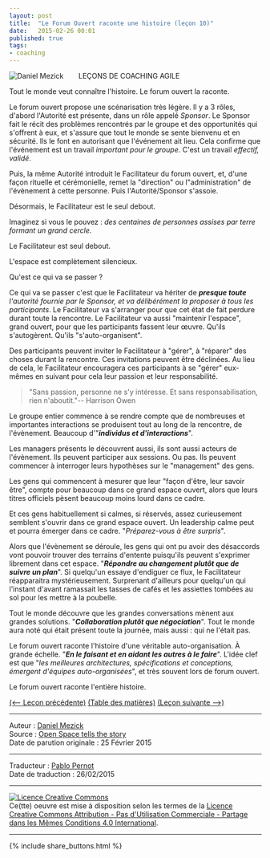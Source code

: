 ```yaml
---
layout: post
title:  "Le Forum Ouvert raconte une histoire (leçon 10)"
date:   2015-02-26 00:01
published: true
tags:
- coaching
---
```


<div align="left" style="float:left; padding-right:30px" >
  <img title="Daniel Mezick" src="{{ site.url }}assets/daniel_mezick/daniel-mezick-10.png" />
</div>
LEÇONS DE COACHING AGILE

Tout le monde veut connaître l'histoire. Le forum ouvert la raconte.

Le forum ouvert propose une scénarisation très légère. Il y a 3 rôles, d'abord l'Autorité est présente, dans un rôle appelé _Sponsor_. Le Sponsor fait le récit des problèmes rencontrés par le groupe et des opportunités qui s'offrent à eux, et s'assure que tout le monde se sente bienvenu et en sécurité. Ils le font en autorisant que l'événement ait lieu. Cela confirme que l'événement est un travail _important pour le groupe_. C'est un travail _effectif, validé_.

Puis, la même Autorité introduit le Facilitateur du forum ouvert, et, d'une façon rituelle et cérémonielle, remet la "direction" ou l"administration" de l'évènement à cette personne. Puis l'Autorité/Sponsor s'assoie.

Désormais, le Facilitateur est le seul debout.

Imaginez si vous le pouvez : _des centaines de personnes assises par terre formant un grand cercle_.

Le Facilitateur est seul debout.

L'espace est complètement silencieux.

Qu'est ce qui va se passer ?

Ce qui va se passer c'est que le Facilitateur va hériter de _**presque toute** l'autorité fournie par le Sponsor, et va délibérément la proposer à tous les participants_. Le Facilitateur va s'arranger pour que cet état de fait perdure durant toute la rencontre. Le Facilitateur va aussi "maintenir l'espace", grand ouvert, pour que les participants fassent leur œuvre. Qu'ils s'autogèrent. Qu'ils "s'auto-organisent".

Des participants peuvent inviter le Facilitateur à "gérer", à "réparer" des choses durant la rencontre. Ces invitations peuvent être déclinées. Au lieu de cela, le Facilitateur encouragera ces participants à se "gérer" eux-mêmes en suivant pour cela leur passion et leur responsabilité.

> "Sans passion, personne ne s'y intéresse. Et sans responsabilisation, rien n'aboutit."-- Harrison Owen

Le groupe entier commence à se rendre compte que de nombreuses et importantes interactions se produisent tout au long de la rencontre, de l'évènement. Beaucoup d'"_**individus et d'interactions**_".

Les managers présents le découvrent aussi, ils sont aussi acteurs de l'évènement. Ils peuvent participer aux sessions. Ou pas. Ils peuvent commencer à interroger leurs hypothèses sur le "management" des gens.

Les gens qui commencent à mesurer que leur "façon d'être, leur savoir être", compte pour beaucoup dans ce grand espace ouvert, alors que leurs titres officiels pèsent beaucoup moins lourd dans ce cadre.

Et ces gens habituellement si calmes, si réservés, assez curieusement semblent s'ouvrir dans ce grand espace ouvert. Un leadership calme peut et pourra émerger dans ce cadre. "_Préparez-vous à être surpris_".

Alors que l'évènement se déroule, les gens qui ont pu avoir des désaccords vont pouvoir trouver des terrains d'entente puisqu'ils peuvent s'exprimer librement dans cet espace. "_**Répondre au changement plutôt que de suivre un plan**_". Si quelqu'un essaye d'endiguer ce flux, le Facilitateur réapparaitra mystérieusement. Surprenant d'ailleurs pour quelqu'un qui l'instant d'avant ramassait les tasses de cafés et les assiettes tombées au sol pour les mettre à la poubelle.

Tout le monde découvre que les grandes conversations mènent aux grandes solutions. "_**Collaboration plutôt que négociation**_". Tout le monde aura noté qui était présent toute la journée, mais aussi : qui ne l'était pas.

Le forum ouvert raconte l'histoire d'une véritable auto-organisation. À grande échelle. "_**En le faisant et en aidant les autres à le faire**_". L'idée clef est que "_les meilleures architectures, spécifications et conceptions, émergent d'équipes auto-organisées_", et très souvent lors de forum ouvert.

Le forum ouvert raconte l'entière histoire.

[(<-- Leçon précédente)](http://www.les-traducteurs-agiles.org/2015/02/25/commencez-dans-le-forum-ouvert-lecon-9.html) [(Table des matières)](http://www.les-traducteurs-agiles.org/2015/02/15/lecons-de-coaching.html) [(Leçon suivante -->)](http://www.les-traducteurs-agiles.org/2015/03/21/encouragez-les-managers-a-encourager-l-experimentation-lecon-11.html)  

---
Auteur : [Daniel Mezick](https://twitter.com/danielmezick)  
Source : [Open Space tells the story](http://newtechusa.net/agile/open-space-tells-the-story/)  
Date de parution originale : 25 Février 2015  

---
Traducteur : [Pablo Pernot](https://twitter.com/pablopernot)  
Date de traduction : 26/02/2015  

---

<a rel="license" href="http://creativecommons.org/licenses/by-nc-sa/4.0/"><img alt="Licence Creative Commons" style="border-width:0" src="http://i.creativecommons.org/l/by-nc-sa/4.0/88x31.png" /></a><br />Ce(tte) oeuvre est mise à disposition selon les termes de la <a rel="license" href="http://creativecommons.org/licenses/by-nc-sa/4.0/">Licence Creative Commons Attribution - Pas d'Utilisation Commerciale - Partage dans les Mêmes Conditions 4.0 International</a>.

---

{% include share_buttons.html %}
